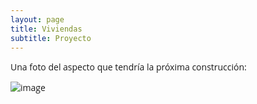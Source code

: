```yaml
---
layout: page
title: Viviendas
subtitle: Proyecto 
---
```


<style>
p {font-family: 'Open Sans', 'Helvetica Neue', Helvetica, Arial, sans-serif; }
  </style>
<p>Una foto del aspecto que tendría la próxima construcción:</p>


![image](https://github.com/ck160/ck160.github.io/blob/master/img/vivienda.jpg)
